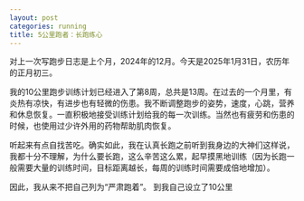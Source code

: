 ```yaml
---
layout: post
categories: running
title: 5公里跑者：长跑练心
---
```


对上一次写跑步日志是上个月，2024年的12月。今天是2025年1月31日，农历年的正月初三。

我的10公里跑步训练计划已经进入了第8周，总共是13周。在过去的一个月里，有炎热有凉快，有进步也有轻微的伤患。我不断调整跑步的姿势，速度，心跳，营养和休息恢复。一直积极地接受训练计划给我的每一次训练。当然也有疲劳和伤患的时候，也使用过少许外用的药物帮助肌肉恢复。

听起来有点自找苦吃。确实如此，我在认真长跑之前听到我身边的大神们这样说，我都十分不理解，为什么要长跑，这么辛苦这么累，起早摸黑地训练（因为长跑一般需要大量的训练时间，目标距离越长，每周的训练时间需要成倍地增加）。

因此，我从来不把自己列为“严肃跑着”。 到我自己设立了10公里
<!--stackedit_data:
eyJoaXN0b3J5IjpbLTE1NTU4ODMyNTZdfQ==
-->